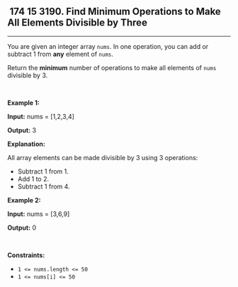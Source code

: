 <h2> 174 15
3190. Find Minimum Operations to Make All Elements Divisible by Three</h2><hr><div><p>You are given an integer array <code>nums</code>. In one operation, you can add or subtract 1 from <strong>any</strong> element of <code>nums</code>.</p>

<p>Return the <strong>minimum</strong> number of operations to make all elements of <code>nums</code> divisible by 3.</p>

<p>&nbsp;</p>
<p><strong class="example">Example 1:</strong></p>

<div class="example-block">
<p><strong>Input:</strong> <span class="example-io">nums = [1,2,3,4]</span></p>

<p><strong>Output:</strong> <span class="example-io">3</span></p>

<p><strong>Explanation:</strong></p>

<p>All array elements can be made divisible by 3 using 3 operations:</p>

<ul>
	<li>Subtract 1 from 1.</li>
	<li>Add 1 to 2.</li>
	<li>Subtract 1 from 4.</li>
</ul>
</div>

<p><strong class="example">Example 2:</strong></p>

<div class="example-block">
<p><strong>Input:</strong> <span class="example-io">nums = [3,6,9]</span></p>

<p><strong>Output:</strong> <span class="example-io">0</span></p>
</div>

<p>&nbsp;</p>
<p><strong>Constraints:</strong></p>

<ul>
	<li><code>1 &lt;= nums.length &lt;= 50</code></li>
	<li><code>1 &lt;= nums[i] &lt;= 50</code></li>
</ul>
</div>